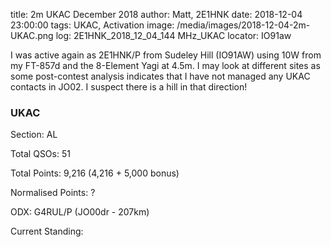 title: 2m UKAC December 2018
author: Matt, 2E1HNK
date: 2018-12-04 23:00:00
tags: UKAC, Activation
image: /media/images/2018-12-04-2m-UKAC.png
log: 2E1HNK_2018_12_04_144 MHz_UKAC
locator: IO91aw




I was active again as 2E1HNK/P from Sudeley Hill (IO91AW) using
10W from my FT-857d and the 8-Element Yagi at 4.5m. I may look at different sites as some post-contest
analysis indicates that I have not managed any UKAC contacts in JO02. I suspect there is a hill in that direction!


### UKAC

Section: AL

Total QSOs: 51

Total Points: 9,216 (4,216 + 5,000 bonus)

Normalised Points: ?

ODX: G4RUL/P (JO00dr - 207km)

Current Standing:
